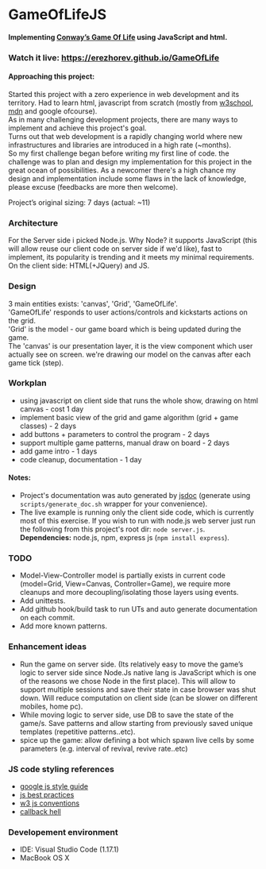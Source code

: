 # GameOfLifeJS
#### Implementing [Conway’s Game Of Life](https://en.wikipedia.org/wiki/Conway%27s_Game_of_Life) using JavaScript and html.

### Watch it live: https://erezhorev.github.io/GameOfLife    

#### Approaching this project:   
Started this project with a zero experience in web development and its territory.
Had to learn html, javascript from scratch (mostly from [w3school](https://www.w3schools.com/), [mdn](https://developer.mozilla.org/en-US/) and google ofcourse).   
As in many challenging development projects, there are many ways to implement and achieve this project's goal.    
Turns out that web development is a rapidly changing world where new infrastructures and libraries are introduced in a high rate (~months).    
So my first challenge began before writing my first line of code. the challenge was to plan and design my implementation for this project in the great ocean of possibilities.
As a newcomer there's a high chance my design and implementation include some flaws in the lack of knowledge, please excuse (feedbacks are more then welcome).


Project’s original sizing: 7 days (actual: ~11)

### Architecture    
For the Server side i picked Node.js. Why Node? it supports JavaScript (this will allow reuse our client code on server side if we'd like), fast to implement, its popularity  is trending and it meets my minimal requirements.    
On the client side: HTML(+JQuery) and JS.

### Design
3 main entities exists: 'canvas', 'Grid', 'GameOfLife'.    
'GameOfLife' responds to user actions/controls and kickstarts actions on the grid.    
'Grid' is the model - our game board which is being updated during the game.    
The 'canvas' is our presentation layer, it is the view component which user actually see on screen. we're drawing our model on the canvas after each game tick (step).

### Workplan
- using javascript on client side that runs the whole show, drawing on html canvas - cost 1 day
- implement basic view of the grid and game algorithm (grid + game classes) - 2 days
- add buttons + parameters to control the program  - 2 days
- support multiple game patterns, manual draw on board  - 2 days
- add game intro  - 1 days
- code cleanup, documentation - 1 day

#### Notes:    
- Project's documentation was auto generated by [jsdoc](http://usejsdoc.org/) (generate using `scripts/generate_doc.sh` wrapper for your convenience).
- The live example is running only the client side code, which is currently most of this exercise.
If you wish to run with node.js web server just run the following from this project's root dir:  `node server.js`.   
**Dependencies:** node.js, npm, express js (`npm install express`).

### TODO
- Model-View-Controller model is partially exists in current code (model=Grid, View=Canvas, Controller=Game), we require more cleanups and more decoupling/isolating those layers using events.
- Add unittests.
- Add github hook/build task to run UTs and auto generate documentation on each commit.
- Add more known patterns.

### Enhancement ideas
- Run the game on server side. (Its relatively easy to move the game’s logic to server side since Node.Js native lang is JavaScript which is one of the reasons we chose Node in the first place). This will allow to support multiple sessions and save their state in case browser was shut down. Will reduce computation on client side (can be slower on different mobiles, home pc).
- While moving logic to server side, use DB to save the state of the game/s. Save patterns and allow starting from previously saved unique templates (repetitive patterns..etc). 
- spice up the game: allow defining a bot which spawn live cells by some parameters (e.g. interval of revival, revive rate..etc)

### JS code styling references
- [google js style guide](https://google.github.io/styleguide/jsguide.html)
- [js best practices](https://www.w3schools.com/js/js_best_practices.asp)
- [w3 js conventions](https://www.w3schools.com/js/js_conventions.asp)
- [callback hell](http://callbackhell.com/)


### Developement environment
- IDE: Visual Studio Code (1.17.1)
- MacBook OS X
